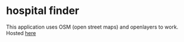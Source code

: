 # hospital finder

This application uses OSM (open street maps) and openlayers to work. 
<br>
Hosted <a href="https://hospitalfinderbuilt.onrender.com">here</a>
